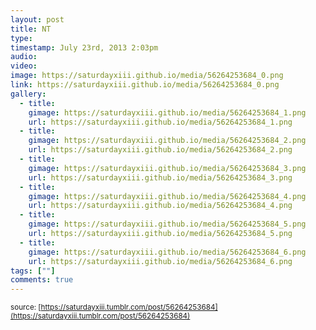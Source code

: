 ```yaml
---
layout: post
title: NT
type: 
timestamp: July 23rd, 2013 2:03pm
audio: 
video: 
image: https://saturdayxiii.github.io/media/56264253684_0.png
link: https://saturdayxiii.github.io/media/56264253684_0.png
gallery:
  - title: 
    gimage: https://saturdayxiii.github.io/media/56264253684_1.png
    url: https://saturdayxiii.github.io/media/56264253684_1.png
  - title: 
    gimage: https://saturdayxiii.github.io/media/56264253684_2.png
    url: https://saturdayxiii.github.io/media/56264253684_2.png
  - title: 
    gimage: https://saturdayxiii.github.io/media/56264253684_3.png
    url: https://saturdayxiii.github.io/media/56264253684_3.png
  - title: 
    gimage: https://saturdayxiii.github.io/media/56264253684_4.png
    url: https://saturdayxiii.github.io/media/56264253684_4.png
  - title: 
    gimage: https://saturdayxiii.github.io/media/56264253684_5.png
    url: https://saturdayxiii.github.io/media/56264253684_5.png
  - title: 
    gimage: https://saturdayxiii.github.io/media/56264253684_6.png
    url: https://saturdayxiii.github.io/media/56264253684_6.png
tags: [""]
comments: true
---
```


<small>source: [https://saturdayxiii.tumblr.com/post/56264253684](https://saturdayxiii.tumblr.com/post/56264253684)</small>